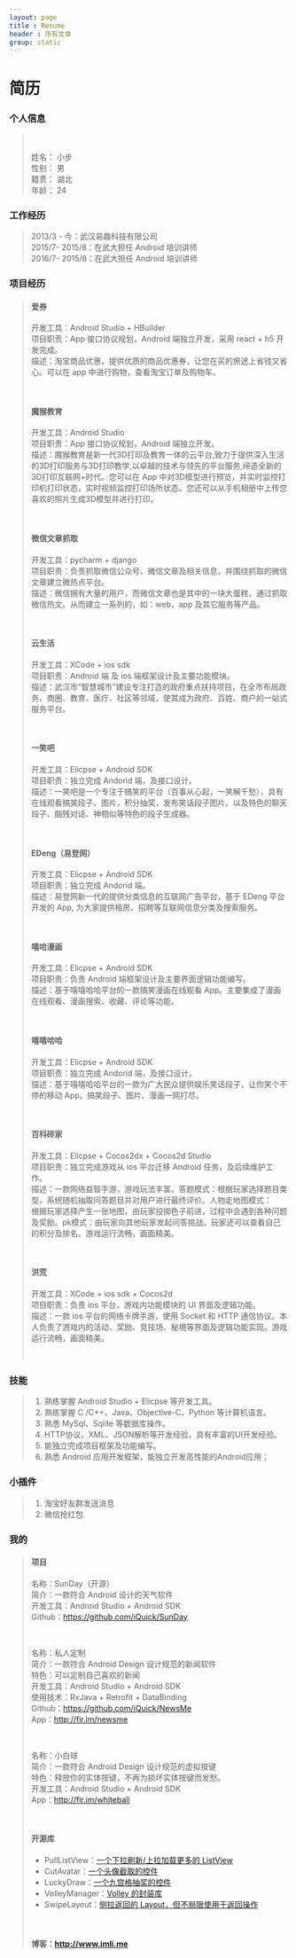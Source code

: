 ```yaml
---
layout: page
title : Resume
header : 所有文章
group: static
---
```


<h1 id="简历">简历</h1>



<h3 id="个人信息">个人信息</h3>

<blockquote>
  <p>
  姓名：       小步 <br>
  性别：       男 <br>
  籍贯：       湖北 <br>
  年龄：       24 </p>
</blockquote>

<h3 id="工作经历">工作经历</h3>

<blockquote>
  <p>2013/3 - 今：武汉易趣科技有限公司 <br>
  2015/7- 2015/8：在武大担任 Android 培训讲师 <br>
  2016/7- 2015/8：在武大担任 Android 培训讲师</p>
</blockquote>


<h3 id="项目经历">项目经历</h3>

<blockquote>
  
  <h4 id="爱券">爱券</h4>
  <p>开发工具：Android Studio + HBuilder<br>
  项目职责：App 接口协议规划，Android 端独立开发，采用 react + h5 开发完成。<br>
  描述：淘宝商品优惠，提供优质的商品优惠券，让您在买的旅途上省钱又省心。可以在 app 中进行购物，查看淘宝订单及购物车。<br></p>
  <br/>
  
  <h4 id="魔猴教育">魔猴教育</h4>
  <p>开发工具：Android Studio<br>
  项目职责：App 接口协议规划，Android 端独立开发。<br>
  描述：魔猴教育是新一代3D打印及教育一体的云平台,致力于提供深入生活的3D打印服务与3D打印教学,以卓越的技术与领先的平台服务,缔造全新的3D打印互联网+时代。您可以在 App 中对3D模型进行预览，并实时监控打印机打印状态，实时视频监控打印场所状态。您还可以从手机相册中上传您喜欢的照片生成3D模型并进行打印。<br></p>
  <br/>
  
  <h4 id="微信文章抓取">微信文章抓取</h4>
  
  <p>开发工具：pycharm + django <br>
  项目职责：负责抓取微信公众号、微信文章及相关信息，并围绕抓取的微信文章建立微热点平台。 <br>
  描述：微信拥有大量的用户，而微信文章也是其中的一块大蛋糕，通过抓取微信热文。从而建立一系列的，如：web，app 及其它服务等产品。</p>
  <br/>

  <h4 id="云生活">云生活</h4>
  
  <p>开发工具：XCode + ios sdk <br>
  项目职责：Android 端 及 ios 端框架设计及主要功能模块。 <br>
  描述：武汉市“智慧城市”建设专注打造的政府重点扶持项目，在全市布局政务、商圈、教育、医疗、社区等邻域，使其成为政府、百姓、商户的一站式服务平台。</p>
  <br/>
  
  <h4 id="一笑吧">一笑吧</h4>
  
  <p>开发工具：Elicpse + Android SDK <br>
  项目职责：独立完成 Andorid 端，及接口设计。 <br>
  描述：一笑吧是一个专注于搞笑的平台（百事从心起，一笑解千愁），具有在线观看搞笑段子、图片，积分抽奖，发布笑话段子图片。以及特色的聊天段子、脑残对话、神相似等特色的段子生成器。</p>
  <br/>

  
  <h4 id="edeng易登网">EDeng（易登网）</h4>
  
  <p>开发工具：Elicpse + Android SDK <br>
  项目职责：独立完成 Andorid 端。 <br>
  描述：易登网新一代的提供分类信息的互联网广告平台，基于 EDeng 平台开发的 App, 为大家提供租房、招聘等互联网信息分类及搜索服务。</p>
  <br/>
  
  <h4 id="嘻哈漫画">嘻哈漫画</h4>
  
  <p>开发工具：Elicpse + Android SDK <br>
  项目职责：负责 Android 端框架设计及主要界面逻辑功能编写。 <br>
  描述：基于嘻嘻哈哈平台的一款搞笑漫画在线观看 App。主要集成了漫画在线观看、漫画搜索、收藏、评论等功能。</p>
  <br/>
  
  <h4 id="嘻嘻哈哈">嘻嘻哈哈</h4>
  
  <p>开发工具：Elicpse + Android SDK <br>
  项目职责：独立完成 Andorid 端，及接口设计。 <br>
  描述：基于嘻嘻哈哈平台的一款为广大民众提供娱乐笑话段子，让你笑个不停的移动 App。搞笑段子、图片、漫画一网打尽，</p>
  <br/>
  
  <h4 id="百科砖家">百科砖家</h4>
  
  <p>开发工具：Elicpse + Cocos2dx + Cocos2d Studio <br>
  项目职责：独立完成游戏从 ios 平台迁移 Android 任务，及后续维护工作。 <br>
  描述：一款网络益智手游，游戏玩法丰富。答题模式：根据玩家选择题目类型，系统随机抽取问答题目并对用户进行最终评价。人物走地图模式： <br>
  根据玩家选择产生一张地图，由玩家投掷色子前进，过程中会遇到各种问题及奖励。pk模式：由玩家向其他玩家发起问答挑战。玩家还可以查看自己的积分及排名。游戏运行流畅，画面精美。</p>
  <br/>

  <h4 id="洪荒">洪荒</h4>
  
  <p>开发工具：XCode + ios sdk + Cocos2d <br>
  项目职责：负责 ios 平台，游戏内功能模块的 UI 界面及逻辑功能。 <br>
  描述：一款 ios 平台的网络卡牌手游，使用 Socket 和 HTTP 通信协议。本人负责了游戏内的活动、奖励、竞技场、秘境等界面及逻辑功能实现。游戏运行流畅，画面精美。</p>
  <br/>
</blockquote>



<h3 id="技能">技能</h3>

<blockquote>
  <ol>
  <li>熟练掌握 Android Studio + Elicpse 等开发工具。</li>
  <li>熟练掌握 C /C++、Java、Objective-C、Python 等计算机语言。</li>
  <li>熟悉 MySql、Sqlite 等数据库操作。</li>
  <li>HTTP协议，XML、JSON解析等开发经验，具有丰富的UI开发经验。</li>
  <li>能独立完成项目框架及功能编写。</li>
  <li>熟悉 Android 应用开发框架，能独立开发高性能的Android应用；</li>
  </ol>
</blockquote>


<h3 id="小插件">小插件</h3>

<blockquote>
  <ol>
  <li>淘宝好友群发送消息</li>
  <li>微信抢红包</li>
  </ol>
</blockquote>


<h3 id="我的">我的</h3>

<blockquote>
  <h4 id="项目">项目</h4>
  
  <p>名称：SunDay（开源） <br>
  简介：一款符合 Android 设计的天气软件 <br>
  开发工具：Android Studio + Android SDK <br>
  Github：<a href="https://github.com/iQuick/SunDay">https://github.com/iQuick/SunDay</a></p>
  <br/>

  <p>名称：私人定制 <br>
  简介：一款符合 Android Design 设计规范的新闻软件 <br>
  特色：可以定制自己喜欢的新闻 <br>
  开发工具：Android Studio + Android SDK <br>
  使用技术：RxJava + Retrofit + DataBinding <br>
  Github：<a href="https://github.com/iQuick/NewsMe">https://github.com/iQuick/NewsMe</a> <br>
  App：<a href="http://fir.im/newsme">http://fir.im/newsme</a></p>
  <br/>
  
  <p>名称：小白球 <br>
  简介：一款符合 Android Design 设计规范的虚拟按键 <br>
  特色：释放你的实体按键，不再为损坏实体按键而发愁。 <br>
  开发工具：Android Studio + Android SDK <br>
  App：<a href="http://fir.im/whiteball">http://fir.im/whiteball</a></p>
  <br/>

  <h4 id="开源库">开源库</h4>
  
  <ul>
  <li>PullListView：<a href="https://github.com/iQuick/PullListView">一个下拉刷新/上拉加载更多的 ListView</a></li>
  <li>CutAvatar：<a href="https://github.com/iQuick/QQCutAvatar">一个头像截取的控件</a></li>
  <li>LuckyDraw：<a href="https://github.com/iQuick/LuckyDraw">一个九宫格抽奖的控件</a></li>
  <li>VolleyManager：<a href="https://github.com/iQuick/VolleyManager">Volley 的封装库</a></li>
  <li>SwipeLayout：<a href="https://github.com/iQuick/SwipeLayout">侧拉返回的 Layout，但不局限使用于返回操作</a></li>
  </ul>
  
  <br/>
  <h4 id="博客httpwwwimlime">博客：<a href="http://www.imli.me">http://www.imli.me</a></h4>
</blockquote>





